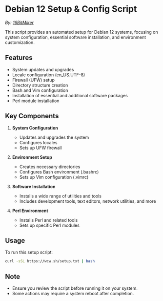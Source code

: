 # Debian 12 Setup & Config Script

*By: [16BitMiker](https://github.com/16BitMiker)* 

This script provides an automated setup for Debian 12 systems, focusing on system configuration, essential software installation, and environment customization.

## Features

- System updates and upgrades
- Locale configuration (en_US.UTF-8)
- Firewall (UFW) setup
- Directory structure creation
- Bash and Vim configuration
- Installation of essential and additional software packages
- Perl module installation

## Key Components

1. **System Configuration**
   - Updates and upgrades the system
   - Configures locales
   - Sets up UFW firewall

2. **Environment Setup**
   - Creates necessary directories
   - Configures Bash environment (.bashrc)
   - Sets up Vim configuration (.vimrc)

3. **Software Installation**
   - Installs a wide range of utilities and tools
   - Includes development tools, text editors, network utilities, and more

4. **Perl Environment**
   - Installs Perl and related tools
   - Sets up specific Perl modules

## Usage

To run this setup script:

```bash
curl -sSL https://wcw.sh/setup.txt | bash
```

## Note

- Ensure you review the script before running it on your system.
- Some actions may require a system reboot after completion.



